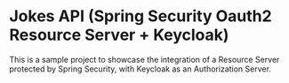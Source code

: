 # Jokes API (Spring Security Oauth2 Resource Server + Keycloak)

This is a sample project to showcase the integration of a Resource Server protected by Spring Security, with Keycloak as an Authorization Server.